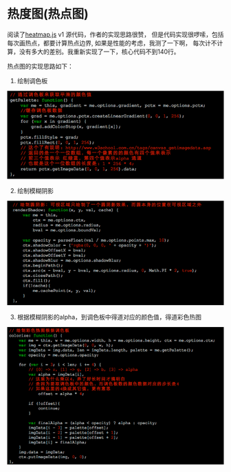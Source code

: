 热度图(热点图)
==============


阅读了[heatmap.js](https://github.com/pa7/heatmap.js) v1 源代码，作者的实现思路很赞，
但是代码实现很啰嗦，包括每次画热点，都要计算热点边界, 如果是性能的考虑，我测了一下啊，
每次计不计算，没有多大的差别。我重新实现了一下，核心代码不到140行。

热点图的实现思路如下：

1. 绘制调色板 

![](./example/01.png)

2. 绘制模糊阴影 

![](./example/02.png)

3. 根据模糊阴影的alpha，到调色板中得道对应的颜色值，得道彩色热图 

![](./example/03.png)





